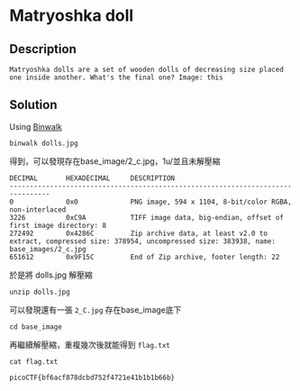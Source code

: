 # Matryoshka doll

## Description
```Matryoshka dolls are a set of wooden dolls of decreasing size placed one inside another. What's the final one? Image: this```

## Solution

Using [Binwalk](https://github.com/ReFirmLabs/binwalk/wiki/Quick-Start-Guide)

```
binwalk dolls.jpg
```
得到，可以發現存在base_image/2_c.jpg，1u/並且未解壓縮
```
DECIMAL       HEXADECIMAL     DESCRIPTION
--------------------------------------------------------------------------------
0             0x0             PNG image, 594 x 1104, 8-bit/color RGBA, non-interlaced
3226          0xC9A           TIFF image data, big-endian, offset of first image directory: 8
272492        0x4286C         Zip archive data, at least v2.0 to extract, compressed size: 378954, uncompressed size: 383938, name: base_images/2_c.jpg
651612        0x9F15C         End of Zip archive, footer length: 22
```
於是將 dolls.jpg 解壓縮
```
unzip dolls.jpg
```
可以發現還有一張 ```2_C.jpg``` 存在base_image底下
```
cd base_image
```
再繼續解壓縮，重複幾次後就能得到 ```flag.txt```
```
cat flag.txt
```

```picoCTF{bf6acf878dcbd752f4721e41b1b1b66b}```

